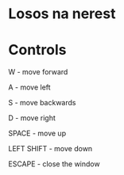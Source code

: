# Losos na nerest

# Controls

W - move forward

A - move left

S - move backwards

D - move right

SPACE - move up

LEFT SHIFT - move down

ESCAPE - close the window
